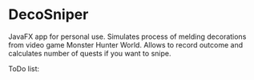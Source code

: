 # DecoSniper
JavaFX app for personal use. Simulates process of melding decorations from video game Monster Hunter World. Allows to record outcome and calculates number of quests if you want to snipe.

ToDo list: 
<script src="https://gist.github.com/ttzv/ba41ce3228e181b44857755db6d1130c.js"></script>
